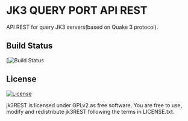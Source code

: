 # JK3 QUERY PORT API REST

API REST for query JK3 servers(based on Quake 3 protocol).

## Build Status

[![Build Status](https://travis-ci.org/elraro/jk3REST.svg?branch=master)

## License

[![License](https://img.shields.io/github/license/elraro/jk3REST.svg)](https://github.com/elraro/jk3REST/blob/master/LICENSE.txt)

jk3REST is licensed under GPLv2 as free software. You are free to use, modify and redistribute jk3REST following the terms in LICENSE.txt.